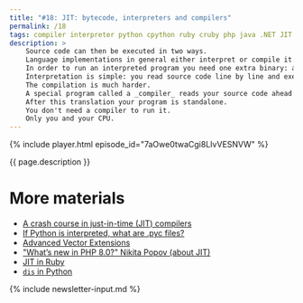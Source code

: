 ```yaml
---
title: "#18: JIT: bytecode, interpreters and compilers"
permalink: /18
tags: compiler interpreter python cpython ruby cruby php java .NET JIT AOT
description: >
    Source code can then be executed in two ways.
    Language implementations in general either interpret or compile it.
    In order to run an interpreted program you need one extra binary: an interpreter.
    Interpretation is simple: you read source code line by line and execute it.
    The compilation is much harder.
    A special program called a _compiler_ reads your source code ahead of time (AOT) and translates it into machine code.
    After this translation your program is standalone.
    You don't need a compiler to run it.
    Only you and your CPU.
---
```


{% include player.html episode_id="7aOwe0twaCgi8LIvVESNVW" %}

{{ page.description }}

<!--
Turns out this distinction is not that clear at all these days.
Almost every language implementation performs compilation behind the scenes.
And many languages that have a compiler produce code that needs an interpreter anyway.
What?

OK, let's take Python, standard CPython, as an example.
Python is clearly an interpreted language and there is no compiler involved.
Yet, you might have come across `pyc` files.
These files contain Python compiled to so-called bytecode.
Bytecode is not a machine code that you can run directly on your x86 CPU.
However, bytecode is sufficiently low-level to be fast and easy to interpret.
For example, let's take an expression `a + b * c`.
An interpreter needs to understand that multiplication precedes addition.
Unless there are parentheses, which interpreter must take into account as well.
In bytecode, on the other hand, this expression looks like this:

    LOAD a
    LOAD b
    LOAD c
    MULTIPLY
    ADD

Yeah, I know it sounds low-level.
And that's the point!
A bytecode interpreter is much faster.
But it gets even better!
At runtime, an interpreter may dynamically translate bytecode into... machine code.
So this abstract assembly-like code is turned into real CPU instructions.
At runtime, when the program runs for sufficiently long.
So an interpreter becomes a compiler.
A compiler that's often very effective because it understands particular CPU architecture.

A traditional compiler is run once on developer's machine.
Produced machine code needs to run well on every architecture.
Alternatively, a developer compiles the same source code multiple times, for each CPU type.
In general this is impossible.
Each CPU is different in capabilities.
Also each program execution is different and optimizations applied once may not work so well later in the future.
An interpreter that is capable of compiling bytecode takes all of this into account.
Code is optimized for a particular usage pattern.
Also, an interpreter can take advantage of CPU features like vector instructions.
This technology is known as JIT - Just in time compilation.
JIT is used all over the place.
Besides most Python implementations, also JavaScript is typically JITed for performance.
Also, JIT is promised in PHP 8.
And it's available since Ruby 2.6.

JIT rarely works on source code.
But there are compilers that target bytecode directly.
For example most Java and .NET implementations.
I believe that's one of the reasons of the success of both of these platforms.
There are dozens of languages targetting Java or .NET bytecode.
But you only need one extremely fast interpreter (for example Java Virtual Machine or .NET CLR).
This interpreter contains very mature JIT compiler.
Compiler that produces fast, optimized code.
An interpreter constantly watches your code at runtime and can make very smart decisions.
For example, which methods to inline or which parts of code are dead and can be discarded.

In case of dynamically typed languages, an interpreter can also make a lot of educated guesses.
For example, inferring types to save memory and avoid excessive type checks.
Interestingly, one of the first usages of JIT was more than half a century ago!
Ken Thompson compiled regular expressions at runtime into machine code to improve performance.

That's it all for today.
Bye!

-->

# More materials

* [A crash course in just-in-time (JIT) compilers](https://hacks.mozilla.org/2017/02/a-crash-course-in-just-in-time-jit-compilers/)
* [If Python is interpreted, what are .pyc files?](https://stackoverflow.com/questions/2998215/if-python-is-interpreted-what-are-pyc-files)
* [Advanced Vector Extensions](https://en.wikipedia.org/wiki/Advanced_Vector_Extensions)
* ["What’s new in PHP 8.0?" Nikita Popov (about JIT)](https://www.youtube.com/watch?v=NbBRXwu1Md8)
* [JIT in Ruby](https://developer.squareup.com/blog/rubys-new-jit/)
* [`dis` in Python](https://docs.python.org/3/library/dis.html)


{% include newsletter-input.md %}
